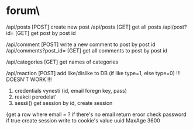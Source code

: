 # forum\

/api/posts [POST] create new post
/api/posts [GET] get all posts
/api/post?id= [GET] get post by post id

/api/comment [POST] write a new comment to post by post id
/api/comments?post_id= [GET] get all comments to post by post id

/api/categories [GET] get names of categories

/api/reaction [POST] add like/dislike to DB (if like type=1, else type=0) !!! DOESN'T WORK !!!



1. credentials vynesti (id, email foregn key, pass) 
2. reakcii peredelat'
3. sessii() get session by id, create session






{get a row where email  = ?
if there's no email return eroor
check password
if true create session
write to cookie's value uuid
MaxAge 3600
